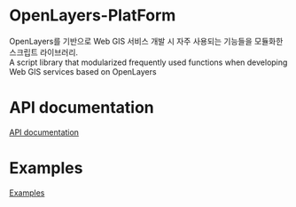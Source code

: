 # OpenLayers-PlatForm
OpenLayers를 기반으로 Web GIS 서비스 개발 시 자주 사용되는 기능들을 모듈화한 스크립트 라이브러리. <br>
A script library that modularized frequently used functions when developing Web GIS services based on OpenLayers

# API documentation
[API documentation](http://mapstudio.uitgis.com/uGisMap/uGisMapPlatForm/apidoc)

# Examples
[Examples](http://mapstudio.uitgis.com/uGisMap/uGisMapPlatForm/examples)
